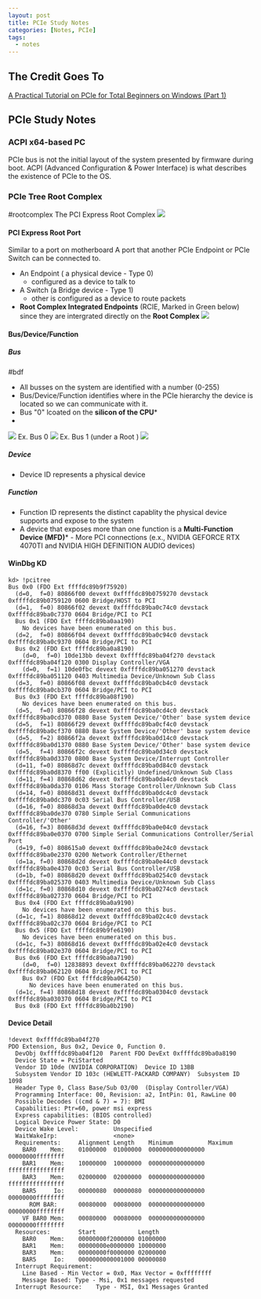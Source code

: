 ```yaml
---
layout: post
title: PCIe Study Notes
categories: [Notes, PCIe]
tags:
  - notes
---
```


## The Credit Goes To

[A Practical Tutorial on PCIe for Total Beginners on Windows (Part 1)](https://ctf.re/windows/kernel/pcie/tutorial/2023/02/14/pcie-part-1/)

## PCIe Study Notes

### ACPI x64-based PC 

PCIe bus is not the initial layout of the system presented by firmware during boot. ACPI (Advanced Configuration & Power Interface) is what describes the existence of PCIe to the OS. 

### PCIe Tree Root Complex
#rootcomplex
The PCI Express Root Complex
![](/assets/images/03-26-20242024-03-26-PCIe%20Blogpost%20Study.png)

#### PCI Express Root Port
Similar to a port on motherboard 
A port that another PCIe Endpoint or PCIe Switch can be connected to.
- An Endpoint ( a physical device - Type 0)
	- configured as a device to talk to
- A Switch (a Bridge device - Type 1)
	- other is configured as a device to route packets
- **Root Complex Integrated Endpoints** (RCIE, Marked in Green below) since they are intergrated directly on the **Root Complex** 
![](/assets/images/03-26-20242024-03-26-PCIe%20Blogpost%20Study-2.png)

#### Bus/Device/Function
##### Bus
#bdf
- All busses on the system are identified with a number (0-255)
- Bus/Device/Function identifies where in the PCIe hierarchy the device is located so we can communicate with it.
- Bus "0" lcoated on the **silicon of the CPU***
- 
![](/assets/images/03-26-20242024-03-26-PCIe%20Blogpost%20Study-6.png)
Ex. Bus 0
![](/assets/images/03-26-20242024-03-26-PCIe%20Blogpost%20Study-3.png)
Ex. Bus 1 (under a Root )
![](/assets/images/03-26-20242024-03-26-PCIe%20Blogpost%20Study-5.png)

##### Device 
- Device ID represents a physical device 

##### Function
- Function ID represents the distinct capablity the physical device supports and expose to the system
- A device that exposes more than one function is a **Multi-Function Device (MFD)*** - More PCI connections (e.x., NVIDIA GEFORCE RTX 4070TI and NVIDIA HIGH DEFINITION AUDIO devices)

#### WinDbg KD

```
kd> !pcitree
Bus 0x0 (FDO Ext ffffdc89b9f75920)
  (d=0,  f=0) 80866f00 devext 0xffffdc89b0759270 devstack 0xffffdc89b0759120 0600 Bridge/HOST to PCI
  (d=1,  f=0) 80866f02 devext 0xffffdc89ba0c74c0 devstack 0xffffdc89ba0c7370 0604 Bridge/PCI to PCI
  Bus 0x1 (FDO Ext ffffdc89ba0aa190)
    No devices have been enumerated on this bus.
  (d=2,  f=0) 80866f04 devext 0xffffdc89ba0c94c0 devstack 0xffffdc89ba0c9370 0604 Bridge/PCI to PCI
  Bus 0x2 (FDO Ext ffffdc89ba0a8190)
    (d=0,  f=0) 10de13bb devext 0xffffdc89ba04f270 devstack 0xffffdc89ba04f120 0300 Display Controller/VGA
    (d=0,  f=1) 10de0fbc devext 0xffffdc89ba051270 devstack 0xffffdc89ba051120 0403 Multimedia Device/Unknown Sub Class
  (d=3,  f=0) 80866f08 devext 0xffffdc89ba0cb4c0 devstack 0xffffdc89ba0cb370 0604 Bridge/PCI to PCI
  Bus 0x3 (FDO Ext ffffdc89ba08f190)
    No devices have been enumerated on this bus.
  (d=5,  f=0) 80866f28 devext 0xffffdc89ba0cd4c0 devstack 0xffffdc89ba0cd370 0880 Base System Device/'Other' base system device
  (d=5,  f=1) 80866f29 devext 0xffffdc89ba0cf4c0 devstack 0xffffdc89ba0cf370 0880 Base System Device/'Other' base system device
  (d=5,  f=2) 80866f2a devext 0xffffdc89ba0d14c0 devstack 0xffffdc89ba0d1370 0880 Base System Device/'Other' base system device
  (d=5,  f=4) 80866f2c devext 0xffffdc89ba0d34c0 devstack 0xffffdc89ba0d3370 0800 Base System Device/Interrupt Controller
  (d=11, f=0) 80868d7c devext 0xffffdc89ba0d84c0 devstack 0xffffdc89ba0d8370 ff00 (Explicitly) Undefined/Unknown Sub Class
  (d=11, f=4) 80868d62 devext 0xffffdc89ba0da4c0 devstack 0xffffdc89ba0da370 0106 Mass Storage Controller/Unknown Sub Class
  (d=14, f=0) 80868d31 devext 0xffffdc89ba0dc4c0 devstack 0xffffdc89ba0dc370 0c03 Serial Bus Controller/USB
  (d=16, f=0) 80868d3a devext 0xffffdc89ba0de4c0 devstack 0xffffdc89ba0de370 0780 Simple Serial Communications Controller/'Other'
  (d=16, f=3) 80868d3d devext 0xffffdc89ba0e04c0 devstack 0xffffdc89ba0e0370 0700 Simple Serial Communications Controller/Serial Port
  (d=19, f=0) 808615a0 devext 0xffffdc89ba0e24c0 devstack 0xffffdc89ba0e2370 0200 Network Controller/Ethernet
  (d=1a, f=0) 80868d2d devext 0xffffdc89ba0e44c0 devstack 0xffffdc89ba0e4370 0c03 Serial Bus Controller/USB
  (d=1b, f=0) 80868d20 devext 0xffffdc89ba0254c0 devstack 0xffffdc89ba025370 0403 Multimedia Device/Unknown Sub Class
  (d=1c, f=0) 80868d10 devext 0xffffdc89ba0274c0 devstack 0xffffdc89ba027370 0604 Bridge/PCI to PCI
  Bus 0x4 (FDO Ext ffffdc89ba0a9190)
    No devices have been enumerated on this bus.
  (d=1c, f=1) 80868d12 devext 0xffffdc89ba02c4c0 devstack 0xffffdc89ba02c370 0604 Bridge/PCI to PCI
  Bus 0x5 (FDO Ext ffffdc89b9fe6190)
    No devices have been enumerated on this bus.
  (d=1c, f=3) 80868d16 devext 0xffffdc89ba02e4c0 devstack 0xffffdc89ba02e370 0604 Bridge/PCI to PCI
  Bus 0x6 (FDO Ext ffffdc89ba0a7190)
    (d=0,  f=0) 12838893 devext 0xffffdc89ba062270 devstack 0xffffdc89ba062120 0604 Bridge/PCI to PCI
    Bus 0x7 (FDO Ext ffffdc89ba064250)
      No devices have been enumerated on this bus.
  (d=1c, f=4) 80868d18 devext 0xffffdc89ba0304c0 devstack 0xffffdc89ba030370 0604 Bridge/PCI to PCI
  Bus 0x8 (FDO Ext ffffdc89ba0b2190)
```

#### Device Detail

```
!devext 0xffffdc89ba04f270
PDO Extension, Bus 0x2, Device 0, Function 0.
  DevObj 0xffffdc89ba04f120  Parent FDO DevExt 0xffffdc89ba0a8190
  Device State = PciStarted
  Vendor ID 10de (NVIDIA CORPORATION)  Device ID 13BB
  Subsystem Vendor ID 103c (HEWLETT-PACKARD COMPANY)  Subsystem ID 1098
  Header Type 0, Class Base/Sub 03/00  (Display Controller/VGA)
  Programming Interface: 00, Revision: a2, IntPin: 01, RawLine 00
  Possible Decodes ((cmd & 7) = 7): BMI
  Capabilities: Ptr=60, power msi express 
  Express capabilities: (BIOS controlled) 
  Logical Device Power State: D0
  Device Wake Level:          Unspecified
  WaitWakeIrp:                <none>
  Requirements:     Alignment Length    Minimum          Maximum
    BAR0    Mem:    01000000  01000000  0000000000000000 00000000ffffffff
    BAR1    Mem:    10000000  10000000  0000000000000000 ffffffffffffffff
    BAR3    Mem:    02000000  02000000  0000000000000000 ffffffffffffffff
    BAR5     Io:    00000080  00000080  0000000000000000 00000000ffffffff
      ROM BAR:      00080000  00080000  0000000000000000 00000000ffffffff
    VF BAR0 Mem:    00080000  00080000  0000000000000000 00000000ffffffff
  Resources:        Start            Length
    BAR0    Mem:    00000000f2000000 01000000
    BAR1    Mem:    00000000e0000000 10000000
    BAR3    Mem:    00000000f0000000 02000000
    BAR5     Io:    0000000000001000 00000080
  Interrupt Requirement:
    Line Based - Min Vector = 0x0, Max Vector = 0xffffffff
    Message Based: Type - Msi, 0x1 messages requested
  Interrupt Resource:    Type - MSI, 0x1 Messages Granted
```


